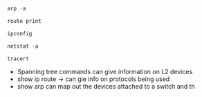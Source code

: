 ```c
arp -a
```

```c
route print
```

```c
ipconfig
```

```c
netstat -a
```

```c
tracert
```


- Spanning tree commands can give information on L2 devices
- show ip route -> can gie info on protocols being used 
- show arp can map out the devices attached to a switch and th